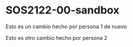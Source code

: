 # SOS2122-00-sandbox
Esto es un cambio hecho por persona 1 de nuevo

Esto es otro cambio hecho por persona 2
